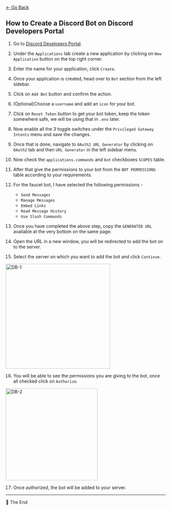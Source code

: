 [← Go Back](../README.md)

## How to Create a Discord Bot on Discord Developers Portal

1. Go to [Discord Developers Portal](https://discord.com/developers/applications).

2. Under the `Applications` tab create a new application by clicking on `New Application` button on the top right corner.

3. Enter the name for your application, click `Create`.

4. Once your application is created, head over to `Bot` section from the left sidebar.

5. Click on `Add Bot` button and confirm the action.

6. (Optional)Choose a `username` and add an `icon` for your bot.

7. Click on `Reset Token` button to get your bot token, keep the token somewhere safe, we will be using that in `.env` later.

8. Now enable all the 3 toggle switches under the `Privileged Gateway Intents` menu and save the changes.

9. Once that is done, navigate to `OAuth2 URL Generator` by clicking on `OAuth2` tab and then `URL Generator` in the left sidebar menu.

10. Now check the `applications.commands` and `bot` checkboxes `SCOPES` table.

11. After that give the permissions to your bot from the `BOT PERMISSIONS` table according to your requirements.

12. For the faucet bot, I have selected the following permissions -

    - `Send Messages`
    - `Manage Messages`
    - `Embed Links`
    - `Read Message History`
    - `Use Slash Commands`

13. Once you have completed the above step, copy the `GENERATED URL` available at the very bottom on the same page.

14. Open the URL in a new window, you will be redirected to add the bot on to the server.

15. Select the server on which you want to add the bot and click `Continue`.

<img width="329" alt="DB-1" src="https://user-images.githubusercontent.com/52698465/202235948-82976d29-8396-4f20-8209-56d4d6630e79.png">


16. You will be able to see the permissions you are giving to the bot, once all checked click on `Authorize`.

<img width="289" alt="DB-2" src="https://user-images.githubusercontent.com/52698465/202235960-98b030de-8df4-417a-ad6d-e97a8d80da2b.png">

17. Once authorized, the bot will be added to your server.

---

📄 The End
